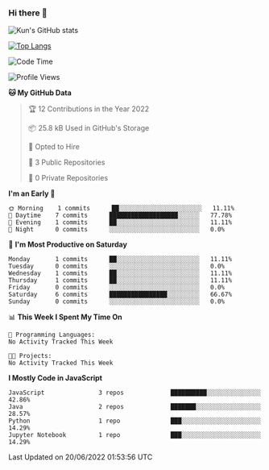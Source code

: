 ### Hi there 👋

<!--
**WK-ING/WK-ING** is a ✨ _special_ ✨ repository because its `README.md` (this file) appears on your GitHub profile.

Here are some ideas to get you started:

- 🔭 I’m currently working on ...
- 🌱 I’m currently learning ...
- 👯 I’m looking to collaborate on ...
- 🤔 I’m looking for help with ...
- 💬 Ask me about ...
- 📫 How to reach me: ...
- 😄 Pronouns: ...
- ⚡ Fun fact: ...
-->
![Kun's GitHub stats](https://github-readme-stats.vercel.app/api?username=WK-ING&show_icons=true&theme=radical)

[![Top Langs](https://github-readme-stats.vercel.app/api/top-langs/?username=WK-ING&layout=compact)](https://github.com/anuraghazra/github-readme-stats)

<!--START_SECTION:waka-->
![Code Time](http://img.shields.io/badge/Code%20Time-0%20secs-blue)

![Profile Views](http://img.shields.io/badge/Profile%20Views-0-blue)

**🐱 My GitHub Data** 

> 🏆 12 Contributions in the Year 2022
 > 
> 📦 25.8 kB Used in GitHub's Storage 
 > 
> 💼 Opted to Hire
 > 
> 📜 3 Public Repositories 
 > 
> 🔑 0 Private Repositories  
 > 
**I'm an Early 🐤** 

```text
🌞 Morning    1 commits      ██░░░░░░░░░░░░░░░░░░░░░░░   11.11% 
🌆 Daytime    7 commits      ███████████████████░░░░░░   77.78% 
🌃 Evening    1 commits      ██░░░░░░░░░░░░░░░░░░░░░░░   11.11% 
🌙 Night      0 commits      ░░░░░░░░░░░░░░░░░░░░░░░░░   0.0%

```
📅 **I'm Most Productive on Saturday** 

```text
Monday       1 commits      ██░░░░░░░░░░░░░░░░░░░░░░░   11.11% 
Tuesday      0 commits      ░░░░░░░░░░░░░░░░░░░░░░░░░   0.0% 
Wednesday    1 commits      ██░░░░░░░░░░░░░░░░░░░░░░░   11.11% 
Thursday     1 commits      ██░░░░░░░░░░░░░░░░░░░░░░░   11.11% 
Friday       0 commits      ░░░░░░░░░░░░░░░░░░░░░░░░░   0.0% 
Saturday     6 commits      ████████████████░░░░░░░░░   66.67% 
Sunday       0 commits      ░░░░░░░░░░░░░░░░░░░░░░░░░   0.0%

```


📊 **This Week I Spent My Time On** 

```text
💬 Programming Languages: 
No Activity Tracked This Week

🐱‍💻 Projects: 
No Activity Tracked This Week

```

**I Mostly Code in JavaScript** 

```text
JavaScript               3 repos             ██████████░░░░░░░░░░░░░░░   42.86% 
Java                     2 repos             ███████░░░░░░░░░░░░░░░░░░   28.57% 
Python                   1 repo              ███░░░░░░░░░░░░░░░░░░░░░░   14.29% 
Jupyter Notebook         1 repo              ███░░░░░░░░░░░░░░░░░░░░░░   14.29%

```



 Last Updated on 20/06/2022 01:53:56 UTC
<!--END_SECTION:waka-->
